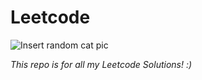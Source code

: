 # Leetcode
![*Insert random cat pic*](https://www.google.com/url?sa=i&url=https%3A%2F%2Fgiphy.com%2Fexplore%2Fcats-shocked&psig=AOvVaw3zX3AGKF1GtG_bgUBwXv8v&ust=1736275086966000&source=images&cd=vfe&opi=89978449&ved=0CBMQjRxqFwoTCNiDsfHe4YoDFQAAAAAdAAAAABAE)

*This repo is for all my Leetcode Solutions! :)*
